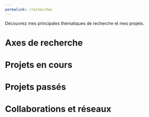 ```yaml
---
permalink: /recherche/
---
```

Découvrez mes principales thématiques de recherche et mes projets.

# Axes de recherche

# Projets en cours

# Projets passés

# Collaborations et réseaux
